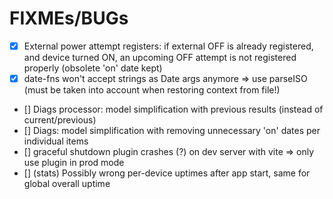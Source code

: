 FIXMEs/BUGs
===========

- [X] External power attempt registers: if external OFF is already registered, and device turned ON, an upcoming OFF attempt is not registered properly (obsolete 'on' date kept)
- [X] date-fns won't accept strings as Date args anymore => use parseISO (must be taken into account when restoring context from file!)
- [] Diags processor: model simplification with previous results (instead of current/previous)
- [] Diags: model simplification with removing unnecessary 'on' dates per individual items
- [] graceful shutdown plugin crashes (?) on dev server with vite => only use plugin in prod mode
- [] (stats) Possibly wrong per-device uptimes after app start, same for global overall uptime
